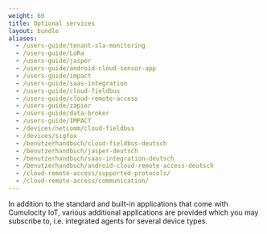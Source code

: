 ```yaml
---
weight: 60
title: Optional services
layout: bundle
aliases:
  - /users-guide/tenant-sla-monitoring
  - /users-guide/LoRa
  - /users-guide/jasper
  - /users-guide/android-cloud-sensor-app
  - /users-guide/impact
  - /users-guide/saas-integration
  - /users-guide/cloud-fieldbus
  - /users-guide/cloud-remote-access
  - /users-guide/zapier
  - /users-guide/data-broker
  - /users-guide/IMPACT
  - /devices/netcomm/cloud-fieldbus
  - /devices/sigfox
  - /benutzerhandbuch/cloud-fieldbus-deutsch
  - /benutzerhandbuch/jasper-deutsch
  - /benutzerhandbuch/saas-integration-deutsch
  - /benutzerhandbuch/android-cloud-remote-access-deutsch
  - /cloud-remote-access/supported-protocols/
  - /cloud-remote-access/communication/
---
```

In addition to the standard and built-in applications that come with Cumulocity IoT, various additional applications are provided which you may subscribe to, i.e. integrated agents for several device types.
